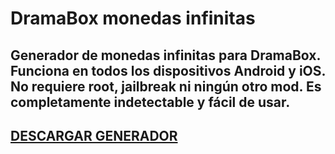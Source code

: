 # DramaBox monedas infinitas
## Generador de monedas infinitas para DramaBox. Funciona en todos los dispositivos Android y iOS. No requiere root, jailbreak ni ningún otro mod. Es completamente indetectable y fácil de usar.

## [DESCARGAR GENERADOR](https://cosmicfiles.info/cl/i/7d2evg)


